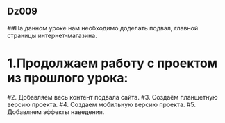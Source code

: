 ﻿## Dz009
##На данном уроке нам необходимо доделать подвал, главной страницы интернет-магазина.
# 1.Продолжаем работу с проектом из прошлого урока:
#2.	Добавляем весь контент подвала сайта.
#3.	Создаём планшетную версию проекта.
#4.	Создаем мобильную версию проекта.
#5.	Добавляем эффекты наведения.

